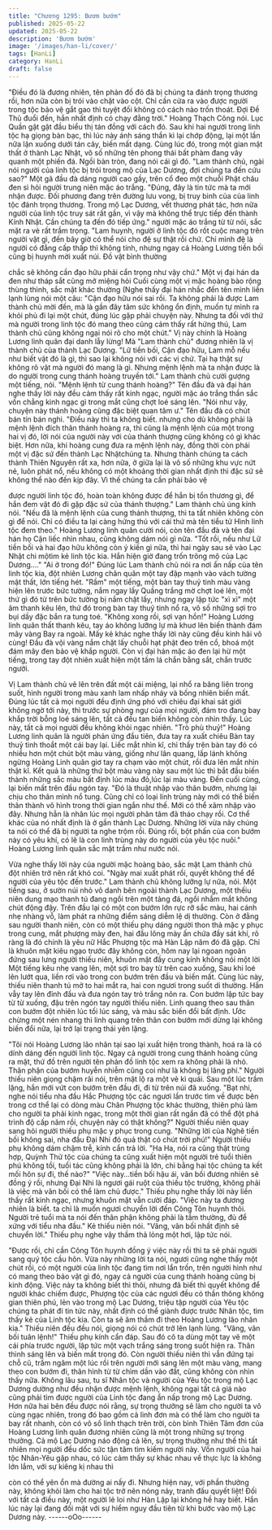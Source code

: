 ```yaml
---
title: "Chương 1295: Bươm bướm"
published: 2025-05-22
updated: 2025-05-22
description: 'Bươm bướm'
image: '/images/han-li/cover/'
tags: [HanLi]
category: HanLi
draft: false
---
```


"Điều đó là đương nhiên, tên phản đồ đó đã bị chúng ta đánh
trọng thương rồi, hơn nữa còn bị trói vào chặt vào cột. Chỉ cần
cửa ra vào được người trong tộc bảo vệ gắt gao thì tuyệt đối
không có cách nào trốn thoát. Đợi Đề Thủ đuổi đến, hắn nhất định
có chạy đằng trời." Hoàng Thạch Công nói.
Lục Quần gật gật đầu biểu thị tán đồng với cách đó.
Sau khi hai người trong linh tộc hạ giọng bàn bạc, thì lúc này ánh
sáng thần kì lại chớp động, lại một lần nữa lặn xuống dưới tán
cây, biến mất dạng.
Cùng lúc đó, trong một gian mật thất ở thành Lạc Nhật, vô số
những tên phong thái bất phàm đang vây quanh một phiến đá.
Ngồi bàn tròn, đang nói cái gì đó.
"Lam thành chủ, ngài nói người của linh tộc bị trói trong mộ của
Lạc Dương, đợi chúng ta đến cứu sao?" Một gã đầu đà dáng
người cao gầy, trên cổ đeo một chuỗi Phật châu đen sì hỏi người
trung niên mặc áo trắng.
"Đúng, đây là tin tức mà ta mới nhận được. Đối phương đang trên
đường lưu vong, bị truy binh của của linh tộc đánh trọng thương.
Trong mộ Lạc Dương, vết thương phát tác, hơn nữa người của
linh tộc truy sát rất gần, vì vậy mà không thể trực tiếp đến thành
Kính Nhật. Cần chúng ta đến đó tiếp ứng." người mặc áo trắng từ
từ nói, sắc mặt ra vẻ rất trầm trọng.
"Lam huynh, người ở linh tộc đó rốt cuộc mang trên người vật gì,
đến bây giờ có thể nói cho đệ sự thật rồi chứ. Chỉ mình đệ là
người có đẳng cấp thấp thì không tính, nhưng ngay cả Hoàng
Lương tiền bối cũng bị huynh mời xuất núi. Đồ vật bình thường

chắc sẽ không cần đạo hữu phải cẩn trọng như vậy chứ." Một vị
đại hán da đen như tháp sắt cũng mở miệng hỏi
Cuối cùng một vị mặc hoàng bào rộng thùng thình, sắc mặt khác
thường (Nghe thấy đại hán nhắc đến tên mình liền lạnh lùng nói
một câu:
"Cận đạo hữu nói sai rồi. Ta không phải là được Lam thành chủ
mời đến, mà là gần đây tâm sức không ổn định, muốn tự mình ra
khỏi phủ đi lại một chút, đúng lúc gặp phải chuyện này. Nhưng ta
đối với thứ mà người trong linh tộc đó mang theo cũng cảm thấy
rất hứng thú, Lam thành chủ cũng không ngại nói rõ cho một
chút."
Vị này chính là Hoàng Lương linh quân đại danh lẫy lừng! Mà
"Lam thành chủ" đương nhiên là vị thành chủ của thành Lạc
Dương.
"Lữ tiền bối, Cận đạo hữu, Lam mỗ nếu như biết vật đó là gì, thì
sao lại không nói với các vị chứ. Tại hạ thật sự không rõ vật mà
người đó mang là gì. Nhưng mệnh lệnh mà ta nhận được là do
người trong cung thánh hoàng truyền tới." Lam thành chủ cười
gượng một tiếng, nói.
"Mệnh lệnh từ cung thánh hoàng?" Tên đầu đà và đại hán nghe
thấy lời này đều cảm thấy rất kinh ngạc, người mặc áo trắng thần
sắc vốn chẳng kinh ngạc gì trong mắt cũng chợt loé sáng lên.
"Nói như vậy, chuyện này thánh hoàng cũng đặc biệt quan tâm ư."
Tên đầu đà có chút bán tín bán nghi.
"Điều này thì ta không biết. nhưng cho dù không phải là mệnh
lệnh đích thân thánh hoàng ra, thì cũng là mệnh lệnh của một
trong hai vị đó, lời nói của người này với của thánh thượng cũng
không có gì khác biệt. Hơn nữa, khi hoàng cung đưa ra mệnh
lệnh này, đồng thời còn phái một vị đặc sứ đến thành Lạc
Nhậtchúng ta. Nhưng thành chúng ta cách thành Thiên Nguyên
rất xa, hơn nữa, ở giữa lại là vô số những khu vực nứt nẻ, luôn
phát nổ, nếu không có một khoảng thời gian nhất định thì đặc sứ
sẽ không thể nào đến kịp đây. Vì thế chúng ta cần phải bảo vệ

được người linh tộc đó, hoàn toàn không được để hắn bị tổn
thương gì, để hắn đem vật đó đi gặp đặc sứ của thánh thượng."
Lam thành chủ úng kính nói.
"Nếu đã là mệnh lệnh của cung thánh thượng, thì ta tất nhiên
không còn gì để nói. Chỉ có điều ta lại càng hứng thú với cái thứ
mà tên tiểu tử Hình linh tộc đem theo."
Hoàng Lương linh quân cười nói, còn tên đầu đà và tên đại hán
họ Cận liếc nhìn nhau, cũng không dám nói gì nữa.
"Tốt rồi, nếu như Lữ tiền bối và hai đạo hữu không còn ý kiến gì
nữa, thì hai ngày sau sẽ vào Lạc Nhật chi mộtìm kẻ linh tộc kia.
Hắn hiện giờ đang trốn trông mộ của Lạc Dương…."
"Ai ở trong đó!" Đúng lúc Lam thành chủ nói ra nơi ẩn nấp của tên
linh tộc kia, đột nhiên Lương chân quân một tay đập mạnh vào
vách tường mật thất, lớn tiếng hét.
"Rầm" một tiếng, một bàn tay thuỷ tinh màu vàng hiện lên trước
bức tường, nắm ngay lấy
Quầng trắng mờ chợt loé lên, một thứ gì đó từ trên bức tường bị
nắm chặt lấy, nhưng ngay lập tức "xì xì" một âm thanh kêu lên,
thứ đó trong bàn tay thuỷ tinh nổ ra, vô số những sợi tro bụi dầy
đặc bắn ra tung toé.
"Không xong rồi, sợi vạn hồn!" Hoàng Lương linh quân thất thanh
kêu, tay áo không lưỡng lự mà khuơ lên biến thành đám mây
vàng
Bay ra ngoài.
Mấy kẻ khác nghe thấy lời này cũng đều kinh hãi vô cùng!
Đầu đà vội vàng nắm chặt lấy chuỗi hạt phật đeo trên cổ, bhoá
một đám mây đen bảo vệ khắp người.
Còn vị đại hán mặc áo đen lại hừ một tiếng, trong tay đột nhiên
xuất hiện một tấm lá chắn bằng sắt, chắn trước người.

Vị Lam thành chủ vẽ lên trên đất một cái miệng, lại nhổ ra băng
liên trong suốt, hình người trong màu xanh lam nhấp nháy và
bống nhiên biến mất.
Đúng lúc tất cả mọi người đều định ứng phó với chiêu đại khai sát
giới không ngờ tới này, thì trước sự phòng ngự của mọi người,
đám tro đang bay khắp trời bỗng loé sáng lên, tất cả đều tan biến
không còn nhìn thấy.
Lúc này, tất cả mọi người đều không khỏi ngạc nhiên.
"Trò phù thuỷ!"
Hoàng Lương linh quân là người phản ứng đầu tiên, đưa tay ra
xuất chiêu
Bàn tay thuỷ tinh thoắt một cái bay lại.
Liếc mắt nhìn kĩ, chỉ thấy trên bàn tay đó có nhiều hơn một chút
bột màu vàng, giống như lân quang, lấp lánh không ngừng
Hoàng Linh quân giơ tay ra chạm vào một chút, rồi đưa lên mắt
nhìn thật kĩ.
Kết quả là những thứ bột màu vàng này sau một lúc thì bắt đầu
biến thành những sắc màu bất định lúc màu đỏ,lúc lại màu vàng.
Đến cuối cùng, lại biến mất trên đầu ngón tay.
"Đó là thuật nhập vào thân bướm, nhưng lại chịu cho thân mình
nổ tung. Cũng chỉ có loại linh trùng này mới có thể biến thân
thành vô hình trong thời gian ngắn như thế.
Mới có thể xâm nhập vào đây. Nhưng hẳn là nhân lúc mọi người
phân tâm đã tháo chạy rồi. Cơ thể khác của nó nhất định là ở gần
thành Lạc Dương. Những lời vừa nãy chúng ta nói có thể đã bị
người ta nghe trộm rồi. Đúng rồi, bột phấn của con bướm này có
yêu khí, có lẽ là con linh trùng này do người của yêu tộc nuôi."
Hoàng Lương linh quân sắc mặt trầm như nước nói.

Vừa nghe thấy lời này của người mặc hoàng bào, sắc mặt Lam
thành chủ đột nhiên trở nên rất khó coi.
"Ngày mai xuất phát rồi, quyết không thể để người của yêu tộc
đến trước." Lam thành chủ không lưỡng lự nữa, nói.
Một tiếng sau, ở sườn núi nhỏ vô danh bên ngoài thành Lạc
Dương, một thếiu niên dung mạo thanh tú đang ngồi trên một
tảng đá, ngồi nhắm mắt không chút động đậy. Trên đầu lại có một
con bướm lớn rực rỡ sắc màu, hai cánh nhẹ nhàng vỗ, làm phát
ra những điểm sáng diễm lệ dị thường.
Còn ở đằng sau người thanh niên, còn có một thiếu phụ dáng
người thon thả mặc y phục trong cung, mắt phượng mày đen, hai
đầu lông mày ấn chứa đầy sát khí, rõ ràng là đó chính là yêu nữ
Hắc Phượng tộc mà Hàn Lập năm đó đã gặp.
Chỉ là khuôn mặt kiêu ngạo trước đây không còn, hôm nay lại
ngoan ngoãn đứng sau lưng người thiếu niên, khuôn mặt đầy
cung kính không nói một lời
Một tiếng kêu nhẹ vang lên, một sợi tro bay từ trên cao xuống,
Sau khi loé lên lướt qua, liền rơi vào trong con bướm trên đầu và
biến mất.
Cùng lúc này, thiếu niên thanh tú mở to hai mắt ra, hai con ngươi
trong suốt di thường.
Hắn vẫy tay lên đỉnh đầu và đưa ngón tay trỏ trắng nõn ra.
Con bướm lập tức bay từ từ xuống, đậu trên ngón tay người thiếu
niên.
Linh quang theo sau thân con bướm đột nhiên lúc tối lúc sáng, và
màu sắc biến đổi bất định.
Ước chừng một nén nhang thì linh quang trên thân con bướm
mới dừng lại không biến đổi nữa, lại trở lại trạng thái yên lặng.

"Tôi nói Hoàng Lương lão nhân tại sao lại xuất hiện trong thành,
hoá ra là có dính dáng đến người linh tộc. Ngay cả người trong
cung thánh hoàng cũng ra mặt, thứ đồ trên người tên phản đồ linh
tộc xem ra không phải là nhỏ. Thân phận của bướm huyễn nhiễm
cũng coi như là không bị lãng phí." Người thiếu niên giọng chậm
rãi nói, trên mặt lộ ra một vẻ kì quái.
Sau một lúc trầm lặng, hắn mới vứt con bướm trên đầu đi, đi từ
trên núi đã xuống.
"Bạt nhi, nghe nói tiểu nha đầu Hắc Phượng tộc các ngươi lần
trước tìm về được bên trong cơ thể lại có dòng màu Chân Phượng
tộc khác thường, thiên phú làm cho người ta phải kinh ngạc, trong
một thời gian rất ngắn đã có thể đột phá trình độ cấp năm rồi,
chuyện này có thật không?" Người thiếu niên quay sang hỏi
người thiếu phụ mặc y phục trong cung.
"Những lời của Nghê tiền bối không sai, nha đầu Đại Nhi đó quả
thật có chút trời phú!" Người thiếu phụ không dám chậm trễ, kính
cẩn trả lời.
"Ha Ha, nói ra cũng thật trùng hợp, Quỳnh Thử tộc của chúng ta
cũng xuất hiện một người trẻ tuổi thiên phú không tồi, tuổi tác
cũng không phải là lớn, chi bằng hai tộc chúng ta kết mối hôn sự
đi, thế nào?"
"Việc này…tiền bối hậu ái, vãn bối đương nhiên sẽ đồng ý rồi,
nhưng Đại Nhi là ngươi gái ruột của thiếu tộc trưởng, không phải
là việc mà vãn bối có thể làm chủ được." Thiếu phụ nghe thấy lời
này liền thấy rất kinh ngạc, nhưng khuôn mặt vẫn cười đáp.
"Việc này ta đương nhiên là biết. ta chỉ là muốn ngươi chuyển lời
đến Công Tôn huynh thôi. Người trẻ tuổi mà ta nói đến thân phận
không phải là tầm thường, đủ để xứng với tiểu nha đầu." Kẻ thiếu
niên nói.
"Vâng, vãn bối nhất định sẽ chuyển lời." Thiếu phụ nghe vậy thầm
thả lỏng một hơi, lập tức nói.

"Được rồi, chỉ cần Công Tôn huynh đồng ý việc này rồi thì ta sẽ
phải người sang quý tộc cầu hôn. Vừa này những lời ta nói, ngươi
cũng nghe thấy một chút rồi, có một người của linh tộc đang tìm
nơi lẩn trốn, trên người hình như có mang theo bảo vật gì đó,
ngay cả người của cung thánh hoàng cũng bị kinh động. Việc này
ta không biết thì thôi, nhưng đã biết thì quyết không để người
khác chiếm được, Phượng tộc của các ngươi đều có thần thông
không gian thiên phú, lẻn vào trong mộ Lạc Dương, triệu tập
người của Yêu tộc chúng ta phát đi tin tức này, nhất định có thể
giành được trước Nhân tộc, tìm thấy kẻ của Linh tộc kia. Còn ta
sẽ âm thầm đi theo Hoàng Lương lão nhân kia." Thiếu niên đều
đều nói, giọng nói có chút trở lên lạnh lùng.
"Vâng, vãn bối tuân lệnh!" Thiếu phụ kính cẩn đáp.
Sau đó cô ta dùng một tay vẽ một cái phía trước người, lập tức
một vạch trắng sáng trong suốt hiện ra.
Thân thình sáng lên và biến mất trong đó.
Còn người thiếu niên thì vẫn đứng tại chỗ cũ, trầm ngâm một lúc
rồi trên người mới sáng lên một màu vàng, mang theo con bướm
đi, thân hình từ từ chìm dần vào đất, cũng không còn nhìn thấy
nữa.
Không lâu sau, tu sĩ Nhân tộc và người của Yêu tộc trong mộ Lạc
Dương dường như đều nhận được mệnh lệnh, không ngại tất cả
giá nào cũng phải tìm được người của Linh tộc đang ẩn nấp trong
mộ Lạc Dương. Hơn nữa hai bên đều được nói rằng, sự trọng
thưởng sẽ làm cho người ta vô cùng ngạc nhiên, trong đó bao
gồm cả linh đơn mà có thể làm cho người ta bay rất nhanh, còn
có vô số linh thạch trên trời, còn bình Thiên Tâm đơn của Hoàng
Lương linh quân đương nhiên cũng là một trong những sự trọng
thưởng.
Cả mộ Lạc Dương náo động cả lên, sự trọng thưởng như thế thì
tất nhiên mọi người đều dốc sức tận tâm tìm kiếm người này.
Vốn người của hai tộc Nhân-Yêu gặp nhau, có lúc cảm thấy sự
khác nhau về thực lực là không lớn lắm, với sự kiêng kị nhau thì

còn có thể yên ổn mà đường ai nấy đi.
Nhưng hiện nay, với phần thưởng này, không khỏi làm cho hai tộc
trở nên nóng nảy, tranh đấu quyết liệt!
Đối với tất cả điều này, một người lẻ loi như Hàn Lập lại không hề
hay biết.
Hắn lúc này lại đang đối mặt với sự hiểm nguy đầu tiên từ khi
bước vào mộ Lạc Dương này.
------oOo------
